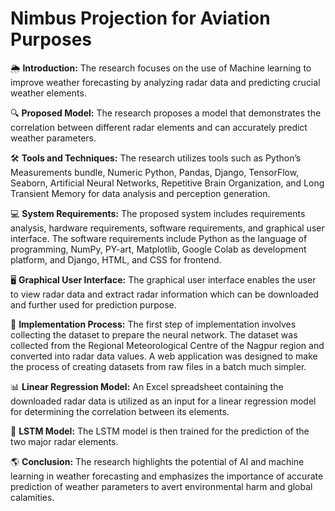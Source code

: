 
# Nimbus Projection for Aviation Purposes

🌦️ **Introduction:** The research focuses on the use of Machine learning to improve weather forecasting by analyzing radar data and predicting crucial weather elements.

🔍 **Proposed Model:** The research proposes a model that demonstrates the correlation between different radar elements and can accurately predict weather parameters.

🛠️ **Tools and Techniques:** The research utilizes tools such as Python’s Measurements bundle, Numeric Python, Pandas, Django, TensorFlow, Seaborn, Artificial Neural Networks, Repetitive Brain Organization, and Long Transient Memory for data analysis and perception generation.

💻 **System Requirements:** The proposed system includes requirements analysis, hardware requirements, software requirements, and graphical user interface. The software requirements include Python as the language of programming, NumPy, PY-art, Matplotlib, Google Colab as development platform, and Django, HTML, and CSS for frontend.

🖥️ **Graphical User Interface:** The graphical user interface enables the user to view radar data and extract radar information which can be downloaded and further used for prediction purpose.

🚀 **Implementation Process:** The first step of implementation involves collecting the dataset to prepare the neural network. The dataset was collected from the Regional Meteorological Centre of the Nagpur region and converted into radar data values. A web application was designed to make the process of creating datasets from raw files in a batch much simpler.

📊 **Linear Regression Model:** An Excel spreadsheet containing the downloaded radar data is utilized as an input for a linear regression model for determining the correlation between its elements.

🧠 **LSTM Model:** The LSTM model is then trained for the prediction of the two major radar elements.

🌎 **Conclusion:** The research highlights the potential of AI and machine learning in weather forecasting and emphasizes the importance of accurate prediction of weather parameters to avert environmental harm and global calamities.

